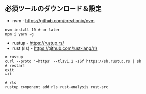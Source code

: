 ## 必須ツールのダウンロード＆設定

* nvm - https://github.com/creationix/nvm

```shell
nvm install 10 # or later
npm i yarn -g
```

* rustup - https://rustup.rs/
* rust (rls) - https://github.com/rust-lang/rls

```shell
# rustup
curl --proto '=https' --tlsv1.2 -sSf https://sh.rustup.rs | sh
# restart
exit
wsl

# rls
rustup component add rls rust-analysis rust-src
```
